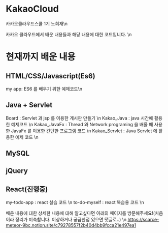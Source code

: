 # KakaoCloud
카카오클라우드스쿨 1기 노희재\n

카카오 클라우드에서 배운 내용들과 해당 내용에 대한 코드입니다. \n
# 현재까지 배운 내용
## HTML/CSS/Javascript(Es6)
my app: ES6 를 배우기 위한 예제코드\n
## Java + Servlet
Board : Servlet 과 jsp 를 이용한 게시판 만들기 \n
Kakao_Java : java 시간에 활용한 예제코드 \n
Kakao_JavaFx : Thread 와 Network programing 을 배울 때 사용한 JavaFx 를 이용한 간단한 프로그램 코드 \n
Kakao_Servlet : Java Servlet 에 활용한 예제 코드 \n
## MySQL
## jQuery
## React(진행중)
my-todo-app : react 실습 코드 \n
to-do-myself : react 복습용 코드 \n

배운 내용에 대한 상세한 내용에 대해 알고싶다면 아래의 페이지를 방문해주세요!(처음이라 정리가 미숙합니다. 이상하거나 궁금한점 있으면 댓글로..) \n
https://scarce-meteor-9bc.notion.site/c79278557f2b40d4bb9fcca21e497ea1
